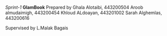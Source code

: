 *Sprint-1*
**GlamBook**
Prepared by
Ghala Alotaibi, 443200504 
Aroob almudaimigh, 443200454
Khloud ALdoayan, 443201002 
Sarah Alghemlas, 443200616

Supervised by
L.Malak Bagais
